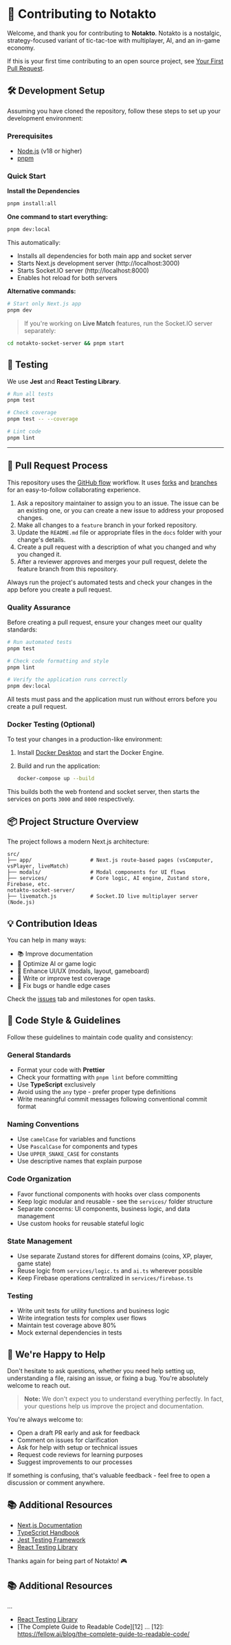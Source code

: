 # 🤝 Contributing to Notakto

Welcome, and thank you for contributing to **Notakto**. Notakto is a nostalgic, strategy-focused variant of tic-tac-toe with multiplayer, AI, and an in-game economy.

If this is your first time contributing to an open source project, see [Your First Pull Request][1].

## 🛠️ Development Setup

Assuming you have cloned the repository, follow these steps to set up your development environment:

### Prerequisites

- [Node.js](https://nodejs.org/) (v18 or higher)
- [pnpm](https://pnpm.io/installation)

### Quick Start

**Install the Dependencies**

```bash
pnpm install:all 
```

**One command to start everything:**

```bash
pnpm dev:local
```

This automatically:
- Installs all dependencies for both main app and socket server
- Starts Next.js development server (http://localhost:3000)
- Starts Socket.IO server (http://localhost:8000)
- Enables hot reload for both servers

**Alternative commands:**

```bash
# Start only Next.js app
pnpm dev
```

> If you're working on **Live Match** features, run the Socket.IO server separately:

```bash
cd notakto-socket-server && pnpm start
```

## 🧪 Testing

We use **Jest** and **React Testing Library**.

```bash
# Run all tests
pnpm test

# Check coverage
pnpm test -- --coverage

# Lint code
pnpm lint
```

---

## 🔄 Pull Request Process

This repository uses the [GitHub flow][2] workflow. It uses [forks][3] and [branches][4] for an easy-to-follow collaborating experience.

1. Ask a repository maintainer to assign you to an issue. The issue can be an existing one, or you can create a new issue to address your proposed changes.
1. Make all changes to a `feature` branch in your forked repository.
1. Update the `README.md` file or appropriate files in the `docs` folder with your change's details.
1. Create a pull request with a description of what you changed and why you changed it.
1. After a reviewer approves and merges your pull request, delete the feature branch from this repository.

Always run the project's automated tests and check your changes in the app before you create a pull request.

### Quality Assurance

Before creating a pull request, ensure your changes meet our quality standards:

```bash
# Run automated tests
pnpm test

# Check code formatting and style
pnpm lint

# Verify the application runs correctly
pnpm dev:local
```

All tests must pass and the application must run without errors before you create a pull request.

### Docker Testing (Optional)

To test your changes in a production-like environment:

1. Install [Docker Desktop][11] and start the Docker Engine.
2. Build and run the application:

    ```bash
    docker-compose up --build
    ```

This builds both the web frontend and socket server, then starts the services on ports `3000` and `8000` respectively.

## 📦 Project Structure Overview

The project follows a modern Next.js architecture:

```text
src/
├── app/                   # Next.js route-based pages (vsComputer, vsPlayer, liveMatch)
├── modals/                # Modal components for UI flows
├── services/              # Core logic, AI engine, Zustand store, Firebase, etc.
notakto-socket-server/
├── livematch.js           # Socket.IO live multiplayer server (Node.js)
```

## 💡 Contribution Ideas

You can help in many ways:

* :books: Improve documentation
* :brain: Optimize AI or game logic
* :speech_balloon: Enhance UI/UX (modals, layout, gameboard)
* :test_tube: Write or improve test coverage
* :bug: Fix bugs or handle edge cases

Check the [issues][9] tab and milestones for open tasks.

## 🧹 Code Style & Guidelines

Follow these guidelines to maintain code quality and consistency:

### General Standards
* Format your code with **Prettier**
* Check your formatting with `pnpm lint` before committing
* Use **TypeScript** exclusively
* Avoid using the `any` type - prefer proper type definitions
* Write meaningful commit messages following conventional commit format

### Naming Conventions
* Use `camelCase` for variables and functions
* Use `PascalCase` for components and types
* Use `UPPER_SNAKE_CASE` for constants
* Use descriptive names that explain purpose

### Code Organization
* Favor functional components with hooks over class components
* Keep logic modular and reusable - see the `services/` folder structure
* Separate concerns: UI components, business logic, and data management
* Use custom hooks for reusable stateful logic

### State Management
* Use separate Zustand stores for different domains (coins, XP, player, game state)
* Reuse logic from `services/logic.ts` and `ai.ts` wherever possible
* Keep Firebase operations centralized in `services/firebase.ts`

### Testing
* Write unit tests for utility functions and business logic
* Write integration tests for complex user flows
* Maintain test coverage above 80%
* Mock external dependencies in tests

## 🙋 We're Happy to Help

Don't hesitate to ask questions, whether you need help setting up, understanding a file, raising an issue, or fixing a bug. You're absolutely welcome to reach out.

> **Note:** We don't expect you to understand everything perfectly. In fact, your questions help us improve the project and documentation.

You're always welcome to:
* Open a draft PR early and ask for feedback
* Comment on issues for clarification
* Ask for help with setup or technical issues
* Request code reviews for learning purposes
* Suggest improvements to our processes

If something is confusing, that's valuable feedback - feel free to open a discussion or comment anywhere.

## 📚 Additional Resources

- [Next.js Documentation](https://nextjs.org/docs)
- [TypeScript Handbook](https://www.typescriptlang.org/docs/)
- [Jest Testing Framework](https://jestjs.io/docs/getting-started)
- [React Testing Library](https://testing-library.com/docs/react-testing-library/intro/)

Thanks again for being part of Notakto! 🎮

[1]: ./FIRST_PR.md
[2]: https://docs.github.com/en/get-started/using-github/github-flow
[3]: https://docs.github.com/en/pull-requests/collaborating-with-pull-requests/working-with-forks/about-forks
[4]: https://docs.github.com/en/pull-requests/collaborating-with-pull-requests/proposing-changes-to-your-work-with-pull-requests/about-branches
[5]: ./package.json
[6]: https://localhost:3000
[7]: https://jestjs.io/
[8]: https://testing-library.com/docs/react-testing-library/intro/
[9]: https://github.com/rakshitg600/notakto-website/issues
[10]: https://github.com/Rakshitg600/notakto-website/issues/13
[11]: https://docs.docker.com/desktop/
## 📚 Additional Resources
...
- [React Testing Library](https://testing-library.com/docs/react-testing-library/intro/)
- [The Complete Guide to Readable Code][12]
...
[12]: https://fellow.ai/blog/the-complete-guide-to-readable-code/

